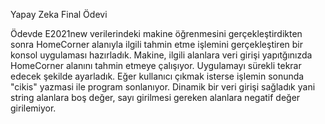 Yapay Zeka Final Ödevi

Ödevde E2021new verilerindeki makine öğrenmesini gerçekleştirdikten sonra HomeCorner alanıyla ilgili tahmin etme işlemini gerçekleştiren bir konsol uygulaması hazırladık. 
Makine, ilgili alanlara veri girişi yapıtğınızda HomeCorner alanını tahmin etmeye çalışıyor. 
Uygulamayı sürekli tekrar edecek şekilde ayarladık. Eğer kullanıcı çıkmak isterse işlemin sonunda "cikis" yazmasi ile program sonlanıyor.
Dinamik bir veri girişi sağladık yani string alanlara boş değer, sayı girilmesi gereken alanlara negatif değer girilemiyor.

